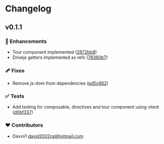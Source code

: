 # Changelog


## v0.1.1


### 🚀 Enhancements

- Tour component implemented ([2872bb9](https://github.com/Davvii1/driverjs-nuxt/commit/2872bb9))
- Drivejs getters implemented as refs ([78360b7](https://github.com/Davvii1/driverjs-nuxt/commit/78360b7))

### 🩹 Fixes

- Remove js-dom from dependencies ([ed5c662](https://github.com/Davvii1/driverjs-nuxt/commit/ed5c662))

### ✅ Tests

- Add testing for composable, directives and tour component using vitest ([d0bf337](https://github.com/Davvii1/driverjs-nuxt/commit/d0bf337))

### ❤️ Contributors

- Davvii1 <david2002rg@hotmail.com>

